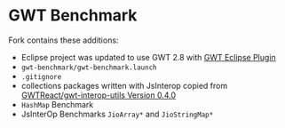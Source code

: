 # GWT Benchmark

Fork contains these additions:

- Eclipse project was updated to use GWT 2.8 with [GWT Eclipse Plugin](https://github.com/gwt-plugins/gwt-eclipse-plugin)
- `gwt-benchmark/gwt-benchmark.launch`
- `.gitignore`
- collections packages written with JsInterop copied from [GWTReact/gwt-interop-utils Version 0.4.0](https://github.com/GWTReact/gwt-interop-utils/releases/tag/v0.4.0)
- `HashMap` Benchmark
- JsInterOp Benchmarks `JioArray*` and `JioStringMap*`
